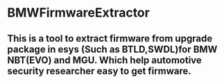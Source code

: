 # BMWFirmwareExtractor
## This is a tool to extract firmware from upgrade package in esys (Such as BTLD,SWDL)for BMW NBT(EVO) and MGU. Which help automotive security researcher easy to get firmware.
